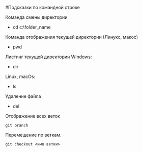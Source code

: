 #Подсказки по командной строке 

Команда смены директории

* cd c:\folder_name


Команда отображения текущей директории (Линукс, макос)

* pwd


Листинг текущей директории Windows:

* dir


Linux, macOs:

* ls

Удаление файла 

* del <filename>

Отображение всех веток 
```
git branch
```
Перемещение по веткам.
```
git checkout <имя ветки>
```
